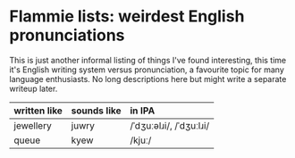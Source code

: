 # Flammie lists: weirdest English pronunciations

This is just another informal listing of things I've found interesting, this
time it's English writing system versus pronunciation, a favourite topic for
many language enthusiasts. No long descriptions here but might write a separate
writeup later.

| written like | sounds like | in IPA |
|:-------------|:------------|:-------|
| jewellery | juwry | /ˈdʒuːəlɹi/, /ˈdʒuːlɹi/ |
| queue | kyew |  /kjuː/ |
